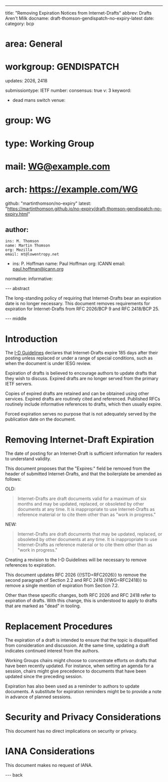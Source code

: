 ---
title: "Removing Expiration Notices from Internet-Drafts"
abbrev: Drafts Aren't Milk
docname: draft-thomson-gendispatch-no-expiry-latest
date:
category: bcp
# area: General
# workgroup: GENDISPATCH
updates: 2026, 2418

submissiontype: IETF
number:
consensus: true
v: 3
keyword:
 - dead mans switch
venue:
#  group: WG
#  type: Working Group
#  mail: WG@example.com
#  arch: https://example.com/WG
  github: "martinthomson/no-expiry"
  latest: "https://martinthomson.github.io/no-expiry/draft-thomson-gendispatch-no-expiry.html"

author:
  -
    ins: M. Thomson
    name: Martin Thomson
    org: Mozilla
    email: mt@lowentropy.net
  -
    ins: P. Hoffman
    name: Paul Hoffman
    org: ICANN
    email: paul.hoffman@icann.org

normative:
informative:

--- abstract

The long-standing policy of requiring that Internet-Drafts bear an expiration
date is no longer necessary.  This document removes requirements for expiration
for Internet-Drafts from RFC 2026/BCP 9 and RFC 2418/BCP 25.


--- middle

# Introduction

The [I-D Guidelines](https://www.ietf.org/standards/ids/guidelines/) declares
that Internet-Drafts expire 185 days after their posting unless replaced or
under a range of special conditions, such as when the document is under IESG
review.

Expiration of drafts is believed to encourage authors to update drafts that they
wish to discuss.  Expired drafts are no longer served from the primary IETF
servers.

Copies of expired drafts are retained and can be obtained using other services.
Expired drafts are routinely cited and referenced.  Published RFCs routinely
include informative references to drafts, which then usually expire.

Forced expiration serves no purpose that is not adequately served by the
publication date on the document.


# Removing Internet-Draft Expiration

The date of posting for an Internet-Draft is sufficient information for readers
to understand validity.

This document proposes that the "Expires:" field be removed from the header of
submitted Internet-Drafts, and that the boilerplate be amended as follows:

OLD:

> Internet-Drafts are draft documents valid for a maximum of six months and may
  be updated, replaced, or obsoleted by other documents at any time. It is
  inappropriate to use Internet-Drafts as reference material or to cite them
  other than as "work in progress."

NEW:

> Internet-Drafts are draft documents that may be updated, replaced, or
  obsoleted by other documents at any time. It is inappropriate to use
  Internet-Drafts as reference material or to cite them other than as "work in
  progress."

Creating a revision to the I-D Guidelines will be necessary to remove references
to expiration.

This document updates RFC 2026 {{!STD=RFC2026}} to remove the second paragraph
of Section 2.2 and RFC 2418 {{!WG=RFC2418}} to remove a single mention of
expiration from Section 7.2.

Other than these specific changes, both RFC 2026 and RFC 2418 refer to
expiration of drafts.  With this change, this is understood to apply to drafts
that are marked as "dead" in tooling.


# Replacement Procedures

The expiration of a draft is intended to ensure that the topic is disqualified
from consideration and discussion.  At the same time, updating a draft
indicates continued interest from the authors.

Working Groups chairs might choose to concentrate efforts on drafts that have
been recently updated.  For instance, when setting an agenda for a session,
chairs might give precedence to documents that have been updated since the
preceding session.

Expiration has also been used as a reminder to authors to update documents.  A
substitute for expiration reminders might be to provide a note in advance of
planned sessions.


# Security and Privacy Considerations

This document has no direct implications on security or privacy.


# IANA Considerations

This document makes no request of IANA.


--- back
